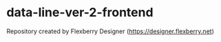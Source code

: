 # data-line-ver-2-frontend
Repository created by Flexberry Designer (https://designer.flexberry.net)
